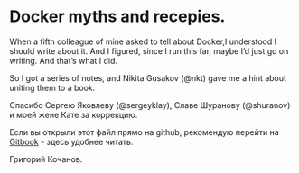 # Docker myths and recepies.

When a fifth colleague of mine asked to tell about Docker‬,I understood I should write about it. And I figured, since I run this far, maybe I’d just go on writing. And that’s what I did.

So I got a series of notes, and Nikita Gusakov (@nkt) gave me a hint about uniting them to a book.

Cпасибо Сергею Яковлеву (@sergeyklay), Славе Шуранову (@shuranov) и моей жене Кате за коррекцию.

Если вы открыли этот файл прямо на github, рекомендую перейти на [Gitbook](https://www.gitbook.com/book/grikdotnet/docker-myths-and-receipts/details) - здесь удобнее читать.


Григорий Кочанов.